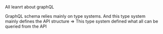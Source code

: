 All leanrt about graphQL

GraphQL schema relies mainly on type systems. 
And this type system mainly defines the API structure => This type system defined what all can be queried from the API